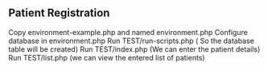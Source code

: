 ## Patient Registration

Copy environment-example.php and named environment.php
Configure database in environment.php
Run TEST/run-scripts.php ( So the database table will be created)
Run TEST/index.php (We can enter the patient details)
Run TEST/list.php (we can view the entered list of patients)
